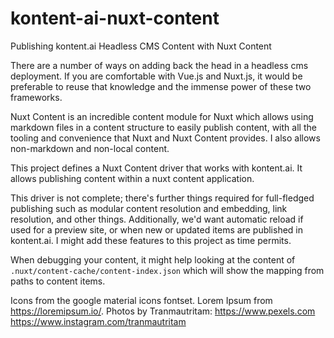 # kontent-ai-nuxt-content
Publishing kontent.ai Headless CMS Content with Nuxt Content

There are a number of ways on adding back the head in a headless cms deployment. If you are comfortable with Vue.js and Nuxt.js, it would be preferable to reuse that knowledge and the immense power of these two frameworks.

Nuxt Content is an incredible content module for Nuxt which allows using markdown files in a content structure to easily publish content, with all the tooling and convenience that Nuxt and Nuxt Content provides. I also allows non-markdown and non-local content. 

This project defines a Nuxt Content driver that works with kontent.ai. It allows publishing content within a nuxt content application.

This driver is not complete; there's further things required for full-fledged publishing such as modular content resolution and embedding, link resolution, and other things. Additionally, we'd want automatic reload if used for a preview site, or when new or updated items are published in kontent.ai. I might add these features to this project as time permits.

When debugging your content, it might help looking at the content of `.nuxt/content-cache/content-index.json` which will show the mapping from paths to content items.

Icons from the google material icons fontset. Lorem Ipsum from https://loremipsum.io/. Photos by Tranmautritam: https://www.pexels.com https://www.instagram.com/tranmautritam 
